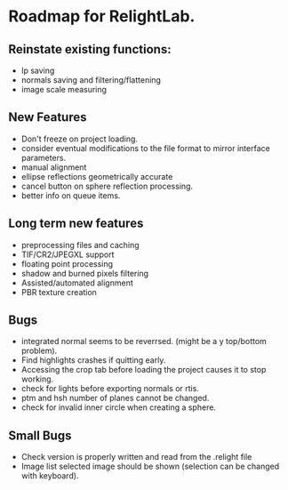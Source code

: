 # Roadmap for RelightLab.



## Reinstate existing functions:

* lp saving
* normals saving and filtering/flattening
* image scale measuring

## New Features

* Don't freeze on project loading.
* consider eventual modifications to the file format to mirror interface parameters.
* manual alignment
* ellipse reflections geometrically accurate
* cancel button on sphere reflection processing.
* better info on queue items.

## Long term new features

* preprocessing files and caching
* TIF/CR2/JPEGXL support
* floating point processing
* shadow and burned pixels filtering
* Assisted/automated alignment
* PBR texture creation

## Bugs

* integrated normal seems to be reverrsed. (might be a y top/bottom problem).
* Find highlights crashes if quitting early.
* Accessing the crop tab before loading the project causes it to stop working.
* check for lights before exporting normals or rtis.
* ptm and hsh number of planes cannot be changed.
* check for invalid inner circle when creating a sphere.

## Small Bugs

* Check version is properly written and read from the .relight file
* Image list selected image should be shown (selection can be changed with keyboard).
